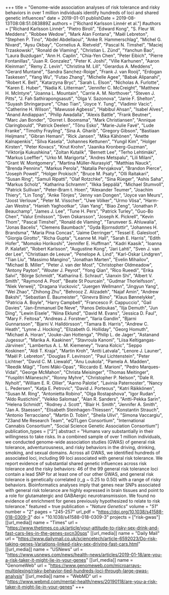 +++
title = "Genome-wide association analyses of risk tolerance and risky behaviors in over 1 million individuals identify hundreds of loci and shared genetic influences"
date = 2019-01-01
publishDate = 2019-08-13T08:08:51.083889Z
authors = ["Richard Karlsson Linnér et al."]
#authors = ["Richard Karlsson Linnér", "Pietro Biroli", "Edward Kong", "S. Fleur W. Meddens", "Robbee Wedow", "Mark Alan Fontana", "Maël Lebreton", "Stephen P. Tino", "Abdel Abdellaoui", "Anke R. Hammerschlag", "Michel G. Nivard", "Aysu Okbay", "Cornelius A. Rietveld", "Pascal N. Timshel", "Maciej Trzaskowski", "Ronald de Vlaming", "Christian L. Zünd", "Yanchun Bao", "Laura Buzdugan", "Ann H. Caplin", "Chia-Yen Chen", "Peter Eibich", "Pierre Fontanillas", "Juan R. Gonzalez", "Peter K. Joshi", "Ville Karhunen", "Aaron Kleinman", "Remy Z. Levin", "Christina M. Lill", "Gerardus A. Meddens", "Gerard Muntané", "Sandra Sanchez-Roige", "Frank J. van Rooij", "Erdogan Taskesen", "Yang Wu", "Futao Zhang", "Michelle Agee", "Babak Alipanahi", "Robert K. Bell", "Katarzyna Bryc", "Sarah L. Elson", "Nicholas A. Furlotte", "Karen E. Huber", "Nadia K. Litterman", "Jennifer C. McCreight", "Matthew H. McIntyre", "Joanna L. Mountain", "Carrie A. M. Northover", "Steven J. Pitts", "J. Fah Sathirapongsasuti", "Olga V. Sazonova", "Janie F. Shelton", "Suyash Shringarpure", "Chao Tian", "Joyce Y. Tung", "Vladimir Vacic", "Catherine H. Wilson", "Mawussé Agbessi", "Habibul Ahsan", "Isabel Alves", "Anand Andiappan", "Philip Awadalla", "Alexis Battle", "Frank Beutner", "Marc Jan Bonder", "Dorret I. Boomsma", "Mark Christiansen", "Annique Claringbould", "Patrick Deelen", "Tõnu Esko", "Marie-Julie Favé", "Lude Franke", "Timothy Frayling", "Sina A. Gharib", "Gregory Gibson", "Bastiaan Heijmans", "Gibran Hemani", "Rick Jansen", "Mika Kähönen", "Anette Kalnapenkis", "Silva Kasela", "Johannes Kettunen", "Yungil Kim", "Holger Kirsten", "Peter Kovacs", "Knut Krohn", "Jaanika Kronberg-Guzman", "Viktorija Kukushkina", "Zoltan Kutalik", "Bernett Lee", "Terho Lehtimäki", "Markus Loeffler", "Urko M. Marigorta", "Andres Metspalu", "Lili Milani", "Grant W. Montgomery", "Martina Müller-Nurasyid", "Matthias Nauck", "Brenda Penninx", "Markus Perola", "Natalia Pervjakova", "Brandon Pierce", "Joseph Powell", "Holger Prokisch", "Bruce M. Psaty", "Olli Raitakari", "Susan Ring", "Samuli Ripatti", "Olaf Rotzchke", "Sina Rüeger", "Ashis Saha", "Markus Scholz", "Katharina Schramm", "Ilkka Seppälä", "Michael Stumvoll", "Patrick Sullivan", "Peter-Bram t. Hoen", "Alexander Teumer", "Joachim Thiery", "Lin Tong", "Anke Tönjes", "Jenny van Dongen", "Joyce van Meurs", "Joost Verlouw", "Peter M. Visscher", "Uwe Völker", "Urmo Võsa", "Harm-Jan Westra", "Hanieh Yaghootkar", "Jian Yang", "Biao Zeng", "Jonathan P. Beauchamp", "James J. Lee", "Tune H. Pers", "Patrick Turley", "Guo-Bo Chen", "Valur Emilsson", "Sven Oskarsson", "Joseph K. Pickrell", "Kevin Thom", "Pascal Timshel", "Ronald de Vlaming", "Tarunveer S. Ahluwalia", "Jonas Bacelis", "Clemens Baumbach", "Gyda Bjornsdottir", "Johannes H. Brandsma", "Maria Pina Concas", "Jaime Derringer", "Tessel E. Galesloot", "Giorgia Girotto", "Richa Gupta", "Leanne M. Hall", "Sarah E. Harris", "Edith Hofer", "Momoko Horikoshi", "Jennifer E. Huffman", "Kadri Kaasik", "Ioanna P. Kalafati", "Robert Karlsson", "Augustine Kong", "Jari Lahti", "Sven J. van der Lee", "Christiaan de Leeuw", "Penelope A. Lind", "Karl-Oskar Lindgren", "Tian Liu", "Massimo Mangino", "Jonathan Marten", "Evelin Mihailov", "Michael B. Miller", "Peter J. van der Most", "Christopher Oldmeadow", "Antony Payton", "Wouter J. Peyrot", "Yong Qian", "Rico Rueedi", "Erika Salvi", "Börge Schmidt", "Katharina E. Schraut", "Jianxin Shi", "Albert V. Smith", "Raymond A. Poot", "Beate St Pourcain", "Gudmar Thorleifsson", "Niek Verweij", "Dragana Vuckovic", "Juergen Wellmann", "Jingyun Yang", "Wei Zhao", "Zhihong Zhu", "Behrooz Z. Alizadeh", "Najaf Amin", "Andrew Bakshi", "Sebastian E. Baumeister", "Ginevra Biino", "Klaus Bønnelykke", "Patricia A. Boyle", "Harry Campbell", "Francesco P. Cappuccio", "Gail Davies", "Jan-Emmanuel De Neve", "Panos Deloukas", "Ilja Demuth", "Jun Ding", "Lewin Eisele", "Niina Eklund", "David M. Evans", "Jessica D. Faul", "Mary F. Feitosa", "Andreas J. Forstner", "Ilaria Gandin", "Bjarni Gunnarsson", "Bjarni V. Halldórsson", "Tamara B. Harris", "Andrew C. Heath", "Lynne J. Hocking", "Elizabeth G. Holliday", "Georg Homuth", "Michael A. Horan", "Jouke-Jan Hottenga", "Philip L. de Jager", "Astanand Jugessur", "Marika A. Kaakinen", "Stavroula Kanoni", "Liisa Keltigangas-Järvinen", "Lambertus A. L. M. Kiemeney", "Ivana Kolcic", "Seppo Koskinen", "Aldi T. Kraja", "Martin Kroh", "Antti Latvala", "Lenore J. Launer", "Maël P. Lebreton", "Douglas F. Levinson", "Paul Lichtenstein", "Peter Lichtner", "David C. M. Liewald", "Anu Loukola", "Pamela A. Madden", "Reedik Mägi", "Tomi Mäki-Opas", "Riccardo E. Marioni", "Pedro Marques-Vidal", "George McMahon", "Christa Meisinger", "Thomas Meitinger", "Yusplitri Milaneschi", "Ronny Myhre", "Christopher P. Nelson", "Dale R. Nyholt", "William E. R. Ollier", "Aarno Palotie", "Lavinia Paternoster", "Nancy L. Pedersen", "Katja E. Petrovic", "David J. Porteous", "Katri Räikkönen", "Susan M. Ring", "Antonietta Robino", "Olga Rostapshova", "Igor Rudan", "Aldo Rustichini", "Veikko Salomaa", "Alan R. Sanders", "Antti-Pekka Sarin", "Helena Schmidt", "Rodney J. Scott", "Blair H. Smith", "Jennifer A. Smith", "Jan A. Staessen", "Elisabeth Steinhagen-Thiessen", "Konstantin Strauch", "Antonio Terracciano", "Martin D. Tobin", "Sheila Ulivi", "Simona Vaccargiu", "23and Me Research Team", "eQTLgen Consortium", "International Cannabis Consortium", "Social Science Genetic Association Consortium"]
publication_types = ["2"]
abstract = "Humans vary substantially in their willingness to take risks. In a combined sample of over 1 million individuals, we conducted genome-wide association studies (GWAS) of general risk tolerance, adventurousness, and risky behaviors in the driving, drinking, smoking, and sexual domains. Across all GWAS, we identified hundreds of associated loci, including 99 loci associated with general risk tolerance. We report evidence of substantial shared genetic influences across risk tolerance and the risky behaviors: 46 of the 99 general risk tolerance loci contain a lead SNP for at least one of our other GWAS, and general risk tolerance is genetically correlated (r_g ~ 0.25 to 0.50) with a range of risky behaviors. Bioinformatics analyses imply that genes near SNPs associated with general risk tolerance are highly expressed in brain tissues and point to a role for glutamatergic and GABAergic neurotransmission. We found no evidence of enrichment for genes previously hypothesized to relate to risk tolerance."
featured = true
publication = "*Nature Genetics*"
volume = "*51*"
number = "2"
pages = "245-257"
url_pdf = "https://doi.org/10.1038/s41588-018-0309-3"
doi = "10.1038/s41588-018-0309-3"
projects = ["risk-gwas"]
[[url_media]]
    name = "Times"
    url = "https://www.thetimes.co.uk/article/your-attitude-to-risky-sex-drink-and-fast-cars-lies-in-the-genes-svcn30sqs"
[[url_media]]
    name = "Daily Mail"
    url = "https://www.dailymail.co.uk/sciencetech/article-6592023/Do-risk-taking-genes-Variations-linked-risky-sex-driving-fast-cars.html"
[[url_media]]
    name = "USNews"
    url = "https://www.usnews.com/news/health-news/articles/2019-01-18/are-you-a-risk-taker-it-might-lie-in-your-genes"
[[url_media]]
    name = "GenomeWeb"
    url = "https://www.genomeweb.com/microarrays-multiplexing/risky-behavior-tied-hundreds-loci-through-large-gwas-analysis"
[[url_media]]
    name = "WebMD"
    url = "https://www.webmd.com/mental-health/news/20190118/are-you-a-risk-taker-it-might-lie-in-your-genes"
+++


